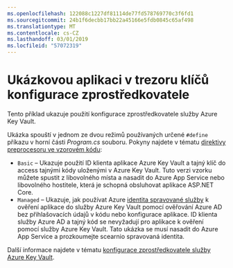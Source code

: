 ```yaml
---
ms.openlocfilehash: 122088c1227df81114de77fd578769770c3f6fd1
ms.sourcegitcommit: 24b1f6decbb17bb22a45166e5fdb0845c65af498
ms.translationtype: MT
ms.contentlocale: cs-CZ
ms.lasthandoff: 03/01/2019
ms.locfileid: "57072319"
---
```

# <a name="key-vault-configuration-provider-sample-app"></a>Ukázkovou aplikaci v trezoru klíčů konfigurace zprostředkovatele

Tento příklad ukazuje použití konfigurace zprostředkovatele služby Azure Key Vault.

Ukázka spouští v jednom ze dvou režimů používaných určené `#define` příkazu v horní části *Program.cs* souboru. Pokyny najdete v tématu [direktivy preprocesoru ve vzorovém kódu](https://docs.microsoft.com/aspnet/core#preprocessor-directives-in-sample-code):

* `Basic` &ndash; Ukazuje použití ID klienta aplikace Azure Key Vault a tajný klíč do access tajnými kódy uloženými v Azure Key Vault. Tuto verzi vzorku můžete spustit z libovolného místa a nasadit do Azure App Service nebo libovolného hostitele, která je schopná obsluhovat aplikace ASP.NET Core.
* `Managed` &ndash; Ukazuje, jak používat Azure [identita spravované služby](https://docs.microsoft.com/azure/active-directory/managed-identities-azure-resources/overview) k ověření aplikace do služby Azure Key Vault pomocí ověřování Azure AD bez přihlašovacích údajů v kódu nebo konfigurace aplikace. ID klienta služby Azure AD a tajný kód se nevyžadují pro aplikace k ověření pomocí služby Azure Key Vault. Tato ukázka se musí nasadit do Azure App Service a prozkoumejte scearnio spravovaná identita.

Další informace najdete v tématu [konfigurace zprostředkovatele služby Azure Key Vault](https://docs.microsoft.com/aspnet/core/security/key-vault-configuration).

